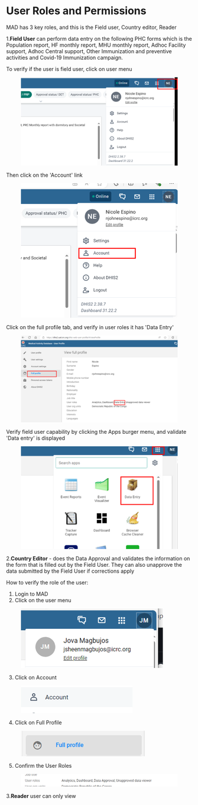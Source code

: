 # User Roles and Permissions

MAD has 3 key roles, and this is the Field user, Country editor, Reader

1.**Field User** can perform data entry on the following PHC forms which is the Population report, HF monthly report, MHU monthly report, Adhoc Facility support, Adhoc Central support, Other Immunization and preventive activities and Covid-19 Immunization campaign.

To verify if the user is field user, click on user menu&#x20;

<figure><img src="../.gitbook/assets/image (79).png" alt=""><figcaption></figcaption></figure>

Then click on the 'Account' link

<figure><img src="../.gitbook/assets/image (80).png" alt=""><figcaption></figcaption></figure>

Click on the full profile tab, and verify in user roles it has 'Data Entry'

<figure><img src="../.gitbook/assets/image (81).png" alt=""><figcaption></figcaption></figure>

Verify field user capability by clicking the Apps burger menu, and validate 'Data entry' is displayed

<figure><img src="../.gitbook/assets/image (82).png" alt=""><figcaption></figcaption></figure>



2.**Country Editor** - does the Data Approval and validates the information on the form that is filled out by the Field User. They can also unapprove the data submitted by the Field User if corrections apply

How to verify the role of the user:

1. Login to MAD
2. Click on the user menu&#x20;

<figure><img src="../.gitbook/assets/image (3) (3).png" alt=""><figcaption></figcaption></figure>



3. Click on Account

<figure><img src="../.gitbook/assets/image (4) (3).png" alt=""><figcaption></figcaption></figure>

4. Click on Full Profile

<figure><img src="../.gitbook/assets/image (5) (3).png" alt=""><figcaption></figcaption></figure>

5. Confirm the User Roles

<figure><img src="../.gitbook/assets/image (6) (3) (1).png" alt=""><figcaption></figcaption></figure>





3.**Reader** user can only view
